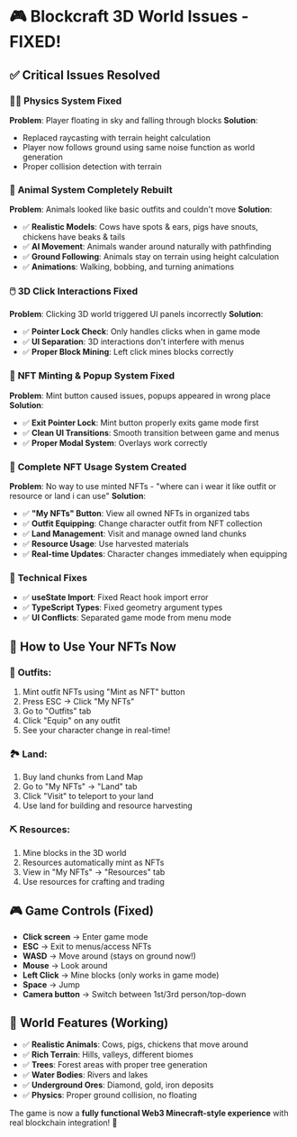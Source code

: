 # 🎮 Blockcraft 3D World Issues - FIXED!

## ✅ **Critical Issues Resolved**

### 🏃‍♂️ **Physics System Fixed**
**Problem**: Player floating in sky and falling through blocks
**Solution**: 
- Replaced raycasting with terrain height calculation
- Player now follows ground using same noise function as world generation
- Proper collision detection with terrain

### 🐄 **Animal System Completely Rebuilt**
**Problem**: Animals looked like basic outfits and couldn't move
**Solution**:
- ✅ **Realistic Models**: Cows have spots & ears, pigs have snouts, chickens have beaks & tails
- ✅ **AI Movement**: Animals wander around naturally with pathfinding
- ✅ **Ground Following**: Animals stay on terrain using height calculation
- ✅ **Animations**: Walking, bobbing, and turning animations

### 🖱️ **3D Click Interactions Fixed**
**Problem**: Clicking 3D world triggered UI panels incorrectly
**Solution**:
- ✅ **Pointer Lock Check**: Only handles clicks when in game mode
- ✅ **UI Separation**: 3D interactions don't interfere with menus
- ✅ **Proper Block Mining**: Left click mines blocks correctly

### 💎 **NFT Minting & Popup System Fixed**
**Problem**: Mint button caused issues, popups appeared in wrong place
**Solution**:
- ✅ **Exit Pointer Lock**: Mint button properly exits game mode first
- ✅ **Clean UI Transitions**: Smooth transition between game and menus
- ✅ **Proper Modal System**: Overlays work correctly

### 👔 **Complete NFT Usage System Created**
**Problem**: No way to use minted NFTs - "where can i wear it like outfit or resource or land i can use"
**Solution**:
- ✅ **"My NFTs" Button**: View all owned NFTs in organized tabs
- ✅ **Outfit Equipping**: Change character outfit from NFT collection
- ✅ **Land Management**: Visit and manage owned land chunks
- ✅ **Resource Usage**: Use harvested materials
- ✅ **Real-time Updates**: Character changes immediately when equipping

### 🔧 **Technical Fixes**
- ✅ **useState Import**: Fixed React hook import error
- ✅ **TypeScript Types**: Fixed geometry argument types
- ✅ **UI Conflicts**: Separated game mode from menu mode

## 🎯 **How to Use Your NFTs Now**

### 👕 **Outfits**:
1. Mint outfit NFTs using "Mint as NFT" button
2. Press ESC → Click "My NFTs" 
3. Go to "Outfits" tab
4. Click "Equip" on any outfit
5. See your character change in real-time!

### 🏞️ **Land**:
1. Buy land chunks from Land Map
2. Go to "My NFTs" → "Land" tab  
3. Click "Visit" to teleport to your land
4. Use land for building and resource harvesting

### ⛏️ **Resources**:
1. Mine blocks in the 3D world
2. Resources automatically mint as NFTs
3. View in "My NFTs" → "Resources" tab
4. Use resources for crafting and trading

## 🎮 **Game Controls (Fixed)**
- **Click screen** → Enter game mode
- **ESC** → Exit to menus/access NFTs
- **WASD** → Move around (stays on ground now!)
- **Mouse** → Look around
- **Left Click** → Mine blocks (only works in game mode)
- **Space** → Jump
- **Camera button** → Switch between 1st/3rd person/top-down

## 🌟 **World Features (Working)**
- ✅ **Realistic Animals**: Cows, pigs, chickens that move around
- ✅ **Rich Terrain**: Hills, valleys, different biomes
- ✅ **Trees**: Forest areas with proper tree generation
- ✅ **Water Bodies**: Rivers and lakes
- ✅ **Underground Ores**: Diamond, gold, iron deposits
- ✅ **Physics**: Proper ground collision, no floating

The game is now a **fully functional Web3 Minecraft-style experience** with real blockchain integration! 🎉